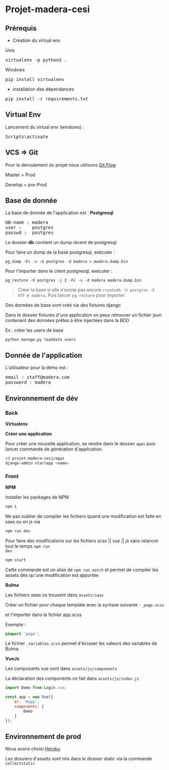 # Projet-madera-cesi

## Prérequis
- Création du virtual env

Unix
<pre>virtualenv -p python3 .</pre>
Windows
<pre>pip install virtualenv</pre>
- installation des dépendances 

<pre>pip install -r requirements.txt</pre>

## Virtual Env
Lancement du virtual env (windows) :
<pre>Scripts\activate</pre>

## VCS => Git

Pour le déroulement du projet nous utilisons [Git Flow](https://danielkummer.github.io/git-flow-cheatsheet/)

Master = Prod

Develop = pre-Prod

## Base de donnée

La base de donnée de l'application est : **Postgresql** 

<pre>
DB-name : madera
user :    postgres
passwd :  postgres
</pre>

Le dossier **db** contient un dump récent de postgresql

Pour faire un dump de la base postgresql, exécuter :

`pg_dump -Fc -v -U postgres -d madera > madera.dump.bin`

Pour l'importer dans le client postgresql, exécuter :

`pg_restore -U postgres -j 2 -Fc -v -d madera madera.dump.bin`

>Créer la base si elle n'existe pas encore
`createdb -U postgres -E UTF-8 madera`.
>Puis lancer `pg_restore` pour importer

Des données de base sont créé via des fixtures django

Dans le dossier fixtures d'une application on peux retrouver un fichier json contenant des données prêtes à être injectées dans la BDD

Ex : créer les users de base

`python manage.py loaddata users`

## Donnée de l'application

L'utilisateur pour la démo est :

<pre>
email : staff@madera.com
password : madera
</pre>

## Environnement de dév

### Back

**Virtualenv**

**Créer une application**

Pour créer une nouvelle application, se rendre dans le dossier `apps` puis lancer commande de génération d'application.

```bash
cd projet-madera-cesi/apps
django-admin startapp <name>
```

### Front

**NPM**

Installer les packages de NPM

```bash
npm i
```

Ne pas oublier de compiler les fichiers quand une modification est faite en saas ou en js via

```bash
npm run dev
```

Pour faire des modifications sur les fichiers *scss* || *vue* || *js* sans relancer tout le temps <code>npm run dev</code>

```bash
npm start
```
Cette commande est un alias de <code>npm run watch</code> et permet de compiler les assets dès qu'une modification est apportée

**Bulma**

Les fichiers *saas* ce trouvent dans <code>assets/saas</code>

Créer un fichier pour chaque template avec la syntaxe suivante : <code>_page.scss</code>

et l'importer dans le fichier app.scss 

Exemple :

```scss
@import 'page';
```

Le fichier <code>_variables.scss</code> permet d'écraser les valeurs des variables de Bulma

**VueJs**

Les composants vue sont dans <code>assets/js/components</code>

La déclaration des components ce fait dans <code>assets/js/index.js</code>

```javascript
import Demo from Login.vue;

const app = new Vue({
    el: '#app',
    components: {
        Demo
    }
});
```

## Environnement de prod

Nous avons choisi [Heroku](https://madera-dev.herokuapp.com/)

Les dossiers d'assets sont mis dans le dossier static via la commande `collectstatic`

